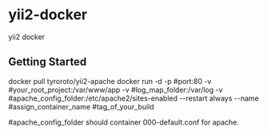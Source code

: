 # yii2-docker
yii2 docker 

## Getting Started

docker pull tyroroto/yii2-apache
docker run -d -p #port:80 -v #your_root_project:/var/www/app -v #log_map_folder:/var/log -v #apache_config_folder:/etc/apache2/sites-enabled --restart always --name #assign_container_name #tag_of_your_build

#apache_config_folder should container 000-default.conf for apache.
